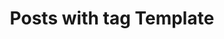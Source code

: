 ---
layout: tag
title: Posts with tag Template
tag: template
permalink: /tags/template/
sitemap: false
---